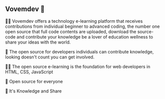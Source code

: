 ## Vovemdev 👋

🙋‍♀️ Vovemdev offers a technology e-learning platform that receives contributions from individual beginner to advanced coding, the number one open source that full code contents are uploaded, download the source-code and contribute your knowledge be a lover of education wellness to share your ideas with the world.

🌈 The open source for developers individuals can contribute knowledge, looking doesn't count you can get involved.

👩‍💻 The open source e-learning is the foundation for web developers in HTML, CSS, JavaScript

🍿 Open source for everyone

🧙 It's Knowledge and Share

